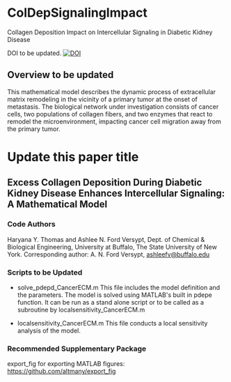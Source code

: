 # ColDepSignalingImpact
Collagen Deposition Impact on Intercellular Signaling in Diabetic Kidney Disease

DOI to be updated.
[![DOI](https://zenodo.org/badge/346521454.svg)](https://zenodo.org/badge/latestdoi/346521454)

## Overview to be updated
This mathematical model describes the dynamic process of extracellular matrix remodeling in the vicinity of a primary tumor at the onset 
of metastasis. The biological network under investigation consists of cancer cells, two populations of collagen fibers,
and two enzymes that react to remodel the microenvironment, impacting cancer cell migration away from the primary tumor.

# Update this paper title
## Excess Collagen Deposition During Diabetic Kidney Disease Enhances Intercellular Signaling: A Mathematical Model
### Code Authors
Haryana Y. Thomas and Ashlee N. Ford Versypt, 
Dept. of Chemical & Biological Engineering,
University at Buffalo, The State University of New York.
Corresponding author: A. N. Ford Versypt, ashleefv@buffalo.edu

### Scripts to be Updated

* solve_pdepd_CancerECM.m
This file includes the model definition and the parameters. The model is solved using MATLAB's built in pdepe function.
It can be run as a stand alone script or to be called as a subroutine by localsensitivity_CancerECM.m

* localsensitivity_CancerECM.m
This file conducts a local sensitivity analysis of the model.

### Recommended Supplementary Package
export_fig for exporting MATLAB figures: https://github.com/altmany/export_fig
